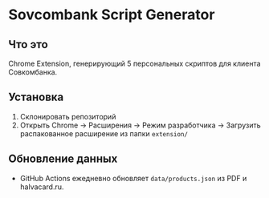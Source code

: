 # Sovcombank Script Generator

## Что это
Chrome Extension, генерирующий 5 персональных скриптов для клиента Совкомбанка.

## Установка
1. Склонировать репозиторий
2. Открыть Chrome → Расширения → Режим разработчика → Загрузить распакованное расширение из папки `extension/`

## Обновление данных
- GitHub Actions ежедневно обновляет `data/products.json` из PDF и halvacard.ru.